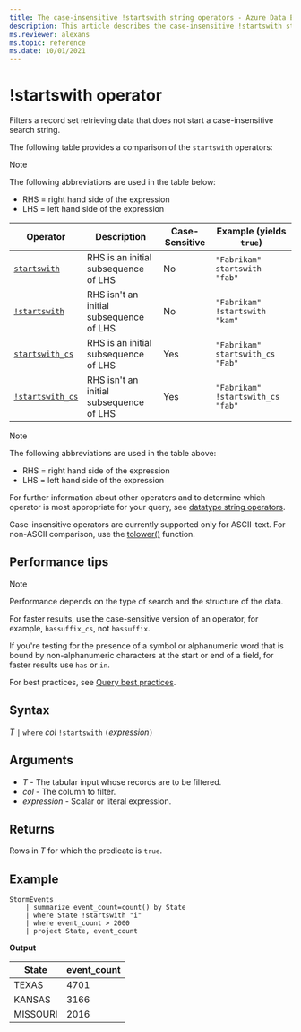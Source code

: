 ```yaml
---
title: The case-insensitive !startswith string operators - Azure Data Explorer
description: This article describes the case-insensitive !startswith string operator in Azure Data Explorer.
ms.reviewer: alexans
ms.topic: reference
ms.date: 10/01/2021
---
```

# !startswith operator

Filters a record set retrieving data that does not start a case-insensitive search string.

The following table provides a comparison of the `startswith` operators:

> [!NOTE]
> The following abbreviations are used in the table below:
>
> * RHS = right hand side of the expression
> * LHS = left hand side of the expression

|Operator   |Description   |Case-Sensitive  |Example (yields `true`)  |
|-----------|--------------|----------------|-------------------------|
|[`startswith`](startswith-operator.md) |RHS is an initial subsequence of LHS |No |`"Fabrikam" startswith "fab"`|
|[`!startswith`](not-startswith-operator.md) |RHS isn't an initial subsequence of LHS |No |`"Fabrikam" !startswith "kam"`|
|[`startswith_cs`](startswith-cs-operator.md)  |RHS is an initial subsequence of LHS |Yes |`"Fabrikam" startswith_cs "Fab"`|
|[`!startswith_cs`](not-startswith-cs-operator.md) |RHS isn't an initial subsequence of LHS |Yes |`"Fabrikam" !startswith_cs "fab"`|

> [!NOTE]
> The following abbreviations are used in the table above:
>
> * RHS = right hand side of the expression
> * LHS = left hand side of the expression

For further information about other operators and to determine which operator is most appropriate for your query, see [datatype string operators](datatypes-string-operators.md). 

Case-insensitive operators are currently supported only for ASCII-text. For non-ASCII comparison, use the [tolower()](tolowerfunction.md) function.

## Performance tips

> [!NOTE]
> Performance depends on the type of search and the structure of the data.

For faster results, use the case-sensitive version of an operator, for example, `hassuffix_cs`, not `hassuffix`. 

If you're testing for the presence of a symbol or alphanumeric word that is bound by non-alphanumeric characters at the start or end of a field, for faster results use `has` or `in`. 

For best practices, see [Query best practices](best-practices.md).

## Syntax

*T* `|` `where` *col* `!startswith` `(`*expression*`)` 

## Arguments

* *T* - The tabular input whose records are to be filtered.
* *col* - The column to filter.
* *expression* - Scalar or literal expression.

## Returns

Rows in *T* for which the predicate is `true`.

## Example

<!-- csl: https://help.kusto.windows.net/Samples -->
```kusto
StormEvents
    | summarize event_count=count() by State
    | where State !startswith "i"
    | where event_count > 2000
    | project State, event_count
```

**Output**

|State|event_count|
|-----|-----------|
|TEXAS|4701|
|KANSAS|3166|
|MISSOURI|2016|
